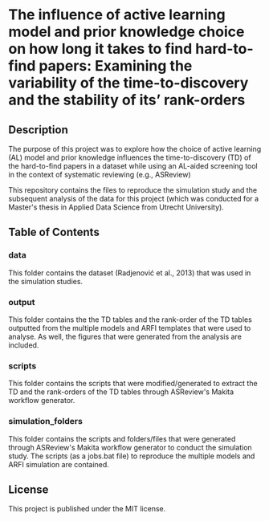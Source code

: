 # The influence of active learning model and prior knowledge choice on how long it takes to find hard-to-find papers: Examining the variability of the time-to-discovery and the stability of its’ rank-orders

## Description 

The purpose of this project was to explore how the choice of active learning (AL) model and prior knowledge influences the time-to-discovery (TD) of the hard-to-find papers in a dataset while using an AL-aided screening tool in the context of systematic reviewing (e.g., ASReview)

This repository contains the files to reproduce the simulation study and the subsequent analysis of the data for this project (which was conducted for a Master's thesis in Applied Data Science from Utrecht University). 

## Table of Contents

### data

This folder contains the dataset (Radjenović et al., 2013) that was used in the simulation studies. 

### output

This folder contains the the TD tables and the rank-order of the TD tables outputted from the multiple models and ARFI templates that were used to analyse. As well, the figures that were generated from the analysis are included.

### scripts

This folder contains the scripts that were modified/generated to extract the TD and the rank-orders of the TD tables through ASReview's Makita workflow generator. 

### simulation_folders 

This folder contains the scripts and folders/files that were generated through ASReview's Makita workflow generator to conduct the simulation study. The scripts (as a jobs.bat file) to reproduce the multiple models and ARFI simulation are contained. 

## License

This project is published under the MIT license.




